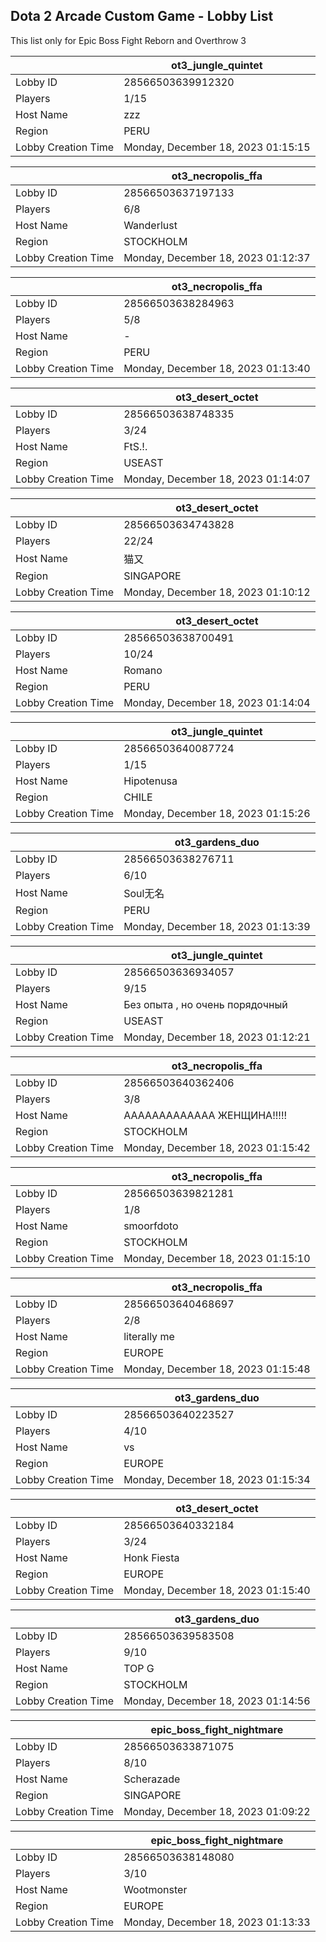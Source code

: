 ## Dota 2 Arcade Custom Game - Lobby List

This list only for Epic Boss Fight Reborn and Overthrow 3

|  | ot3_jungle_quintet |
| ------ | ------ |
| Lobby ID | 28566503639912320 |
| Players | 1/15 |
| Host Name | zzz |
| Region | PERU |
| Lobby Creation Time | Monday, December 18, 2023 01:15:15 |


|  | ot3_necropolis_ffa |
| ------ | ------ |
| Lobby ID | 28566503637197133 |
| Players | 6/8 |
| Host Name | Wanderlust |
| Region | STOCKHOLM |
| Lobby Creation Time | Monday, December 18, 2023 01:12:37 |


|  | ot3_necropolis_ffa |
| ------ | ------ |
| Lobby ID | 28566503638284963 |
| Players | 5/8 |
| Host Name | - |
| Region | PERU |
| Lobby Creation Time | Monday, December 18, 2023 01:13:40 |


|  | ot3_desert_octet |
| ------ | ------ |
| Lobby ID | 28566503638748335 |
| Players | 3/24 |
| Host Name | FtS.!. |
| Region | USEAST |
| Lobby Creation Time | Monday, December 18, 2023 01:14:07 |


|  | ot3_desert_octet |
| ------ | ------ |
| Lobby ID | 28566503634743828 |
| Players | 22/24 |
| Host Name | 猫又 |
| Region | SINGAPORE |
| Lobby Creation Time | Monday, December 18, 2023 01:10:12 |


|  | ot3_desert_octet |
| ------ | ------ |
| Lobby ID | 28566503638700491 |
| Players | 10/24 |
| Host Name | Romano |
| Region | PERU |
| Lobby Creation Time | Monday, December 18, 2023 01:14:04 |


|  | ot3_jungle_quintet |
| ------ | ------ |
| Lobby ID | 28566503640087724 |
| Players | 1/15 |
| Host Name | Hipotenusa |
| Region | CHILE |
| Lobby Creation Time | Monday, December 18, 2023 01:15:26 |


|  | ot3_gardens_duo |
| ------ | ------ |
| Lobby ID | 28566503638276711 |
| Players | 6/10 |
| Host Name | Soul无名 |
| Region | PERU |
| Lobby Creation Time | Monday, December 18, 2023 01:13:39 |


|  | ot3_jungle_quintet |
| ------ | ------ |
| Lobby ID | 28566503636934057 |
| Players | 9/15 |
| Host Name | Без опыта , но очень порядочный |
| Region | USEAST |
| Lobby Creation Time | Monday, December 18, 2023 01:12:21 |


|  | ot3_necropolis_ffa |
| ------ | ------ |
| Lobby ID | 28566503640362406 |
| Players | 3/8 |
| Host Name | ААААААААААААА ЖЕНЩИНА!!!!! |
| Region | STOCKHOLM |
| Lobby Creation Time | Monday, December 18, 2023 01:15:42 |


|  | ot3_necropolis_ffa |
| ------ | ------ |
| Lobby ID | 28566503639821281 |
| Players | 1/8 |
| Host Name | smoorfdoto |
| Region | STOCKHOLM |
| Lobby Creation Time | Monday, December 18, 2023 01:15:10 |


|  | ot3_necropolis_ffa |
| ------ | ------ |
| Lobby ID | 28566503640468697 |
| Players | 2/8 |
| Host Name | literally me |
| Region | EUROPE |
| Lobby Creation Time | Monday, December 18, 2023 01:15:48 |


|  | ot3_gardens_duo |
| ------ | ------ |
| Lobby ID | 28566503640223527 |
| Players | 4/10 |
| Host Name | vs |
| Region | EUROPE |
| Lobby Creation Time | Monday, December 18, 2023 01:15:34 |


|  | ot3_desert_octet |
| ------ | ------ |
| Lobby ID | 28566503640332184 |
| Players | 3/24 |
| Host Name | Honk Fiesta |
| Region | EUROPE |
| Lobby Creation Time | Monday, December 18, 2023 01:15:40 |


|  | ot3_gardens_duo |
| ------ | ------ |
| Lobby ID | 28566503639583508 |
| Players | 9/10 |
| Host Name | TOP G |
| Region | STOCKHOLM |
| Lobby Creation Time | Monday, December 18, 2023 01:14:56 |


|  | epic_boss_fight_nightmare |
| ------ | ------ |
| Lobby ID | 28566503633871075 |
| Players | 8/10 |
| Host Name | Scherazade |
| Region | SINGAPORE |
| Lobby Creation Time | Monday, December 18, 2023 01:09:22 |


|  | epic_boss_fight_nightmare |
| ------ | ------ |
| Lobby ID | 28566503638148080 |
| Players | 3/10 |
| Host Name | Wootmonster |
| Region | EUROPE |
| Lobby Creation Time | Monday, December 18, 2023 01:13:33 |



